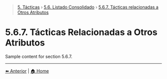 > [5. Tácticas](../../5.md) › [5.6. Listado Consolidado](../5.6.md) › [5.6.7. Tácticas relacionadas a Otros Atributos](5.6.7.md)

# 5.6.7. Tácticas Relacionadas a Otros Atributos

Sample content for section 5.6.7.

---

[⬅️ Anterior](../5.6.6/5.6.6.md) | [🏠 Home](../../../README.md)
